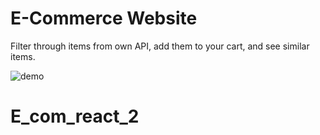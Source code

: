 E-Commerce Website
===

Filter through items from own API, add them to your cart, and see similar items.

![demo](ecommerce.gif)
# E_com_react_2
